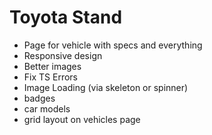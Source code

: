 # Toyota Stand

- Page for vehicle with specs and everything
- Responsive design
- Better images
- Fix TS Errors
- Image Loading (via skeleton or spinner)
- badges
- car models
- grid layout on vehicles page

